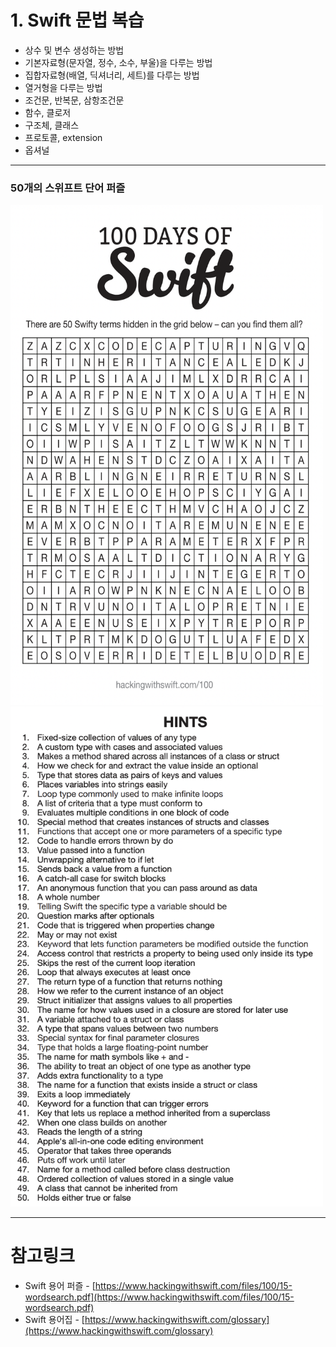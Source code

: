 ﻿
# 1. Swift 문법 복습

-   상수 및 변수 생성하는 방법
-   기본자료형(문자열, 정수, 소수, 부울)을 다루는 방법
-   집합자료형(배열, 딕셔너리, 세트)를 다루는 방법
-   열거형을 다루는 방법
-   조건문, 반복문, 삼항조건문
-   함수, 클로저
-   구조체, 클래스
-   프로토콜, extension
-   옵셔널

----------

### 50개의 스위프트 단어 퍼즐

<img src="1.png" width="500" height="800">
<img src="2.png" width="500" height="800">

----------

# 참고링크

-   Swift 용어 퍼즐 - [](https://www.hackingwithswift.com/files/100/15-wordsearch.pdf)[https://www.hackingwithswift.com/files/100/15-wordsearch.pdf](https://www.hackingwithswift.com/files/100/15-wordsearch.pdf)
-   Swift 용어집 - [](https://www.hackingwithswift.com/glossary)[https://www.hackingwithswift.com/glossary](https://www.hackingwithswift.com/glossary)
